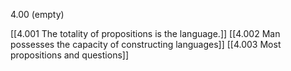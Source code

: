 4.00 (empty)

[[4.001 The totality of propositions is the language.]]
[[4.002 Man possesses the capacity of constructing languages]]
[[4.003 Most propositions and questions]]
